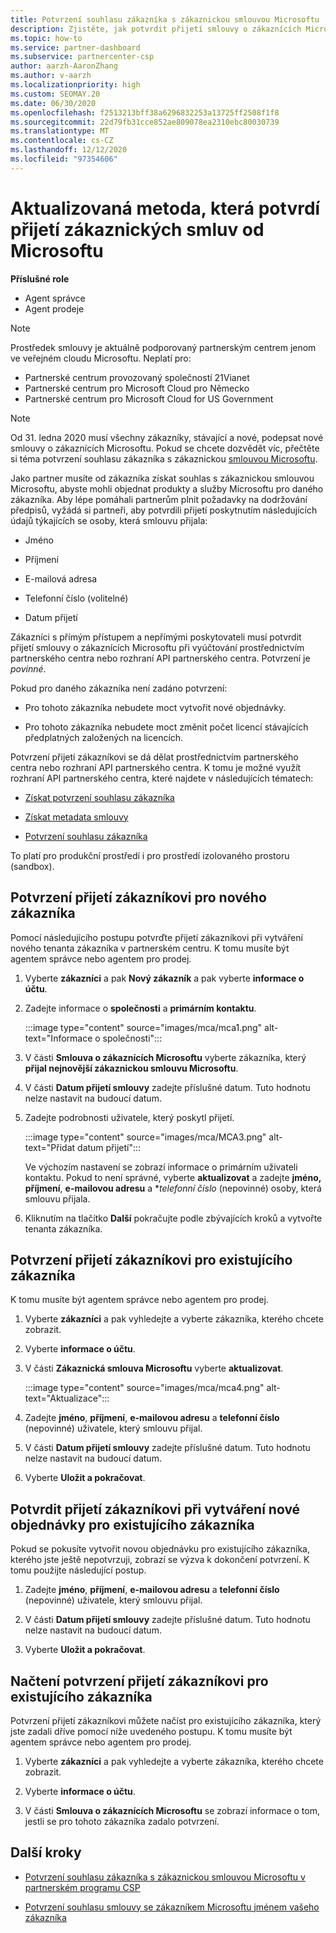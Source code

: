 ```yaml
---
title: Potvrzení souhlasu zákazníka s zákaznickou smlouvou Microsoftu
description: Zjistěte, jak potvrdit přijetí smlouvy o zákaznících Microsoftu v rámci zákazníka. To může být nutné k objednání produktů a služeb společnosti Microsoft pro zákazníky.
ms.topic: how-to
ms.service: partner-dashboard
ms.subservice: partnercenter-csp
author: aarzh-AaronZhang
ms.author: v-aarzh
ms.localizationpriority: high
ms.custom: SEOMAY.20
ms.date: 06/30/2020
ms.openlocfilehash: f2513213bff38a6296832253a13725ff2508f1f8
ms.sourcegitcommit: 22d79fb31cce852ae809078ea2310ebc80030739
ms.translationtype: MT
ms.contentlocale: cs-CZ
ms.lasthandoff: 12/12/2020
ms.locfileid: "97354606"
---
```

# <a name="updated-method-to-confirm-customer-acceptance-of-the-microsoft-customer-agreement"></a>Aktualizovaná metoda, která potvrdí přijetí zákaznických smluv od Microsoftu


**Příslušné role**

- Agent správce
- Agent prodeje

> [!NOTE]
> Prostředek smlouvy je aktuálně podporovaný partnerským centrem jenom ve veřejném cloudu Microsoftu. Neplatí pro:
> * Partnerské centrum provozovaný společností 21Vianet
> * Partnerské centrum pro Microsoft Cloud pro Německo
> * Partnerské centrum pro Microsoft Cloud for US Government

>[!NOTE]
>Od 31. ledna 2020 musí všechny zákazníky, stávající a nové, podepsat nové smlouvy o zákaznících Microsoftu. Pokud se chcete dozvědět víc, přečtěte si téma potvrzení souhlasu zákazníka s zákaznickou [smlouvou Microsoftu](confirm-customer-agreement.md).

Jako partner musíte od zákazníka získat souhlas s zákaznickou smlouvou Microsoftu, abyste mohli objednat produkty a služby Microsoftu pro daného zákazníka. Aby lépe pomáhali partnerům plnit požadavky na dodržování předpisů, vyžádá si partneři, aby potvrdili přijetí poskytnutím následujících údajů týkajících se osoby, která smlouvu přijala:

- Jméno

- Příjmení

- E-mailová adresa

- Telefonní číslo (volitelné)

- Datum přijetí

Zákazníci s přímým přístupem a nepřímými poskytovateli musí potvrdit přijetí smlouvy o zákaznících Microsoftu při vyúčtování prostřednictvím partnerského centra nebo rozhraní API partnerského centra. Potvrzení je *povinné*.

Pokud pro daného zákazníka není zadáno potvrzení:

- Pro tohoto zákazníka nebudete moct vytvořit nové objednávky.

- Pro tohoto zákazníka nebudete moct změnit počet licencí stávajících předplatných založených na licencích.

Potvrzení přijetí zákazníkovi se dá dělat prostřednictvím partnerského centra nebo rozhraní API partnerského centra. K tomu je možné využít rozhraní API partnerského centra, které najdete v následujících tématech:

- [Získat potvrzení souhlasu zákazníka](/partner-center/develop/get-confirmation-of-customer-consent)

- [Získat metadata smlouvy](/partner-center/develop/get-agreement-metadata)

- [Potvrzení souhlasu zákazníka](/partner-center/develop/confirm-customer-consent)

To platí pro produkční prostředí i pro prostředí izolovaného prostoru (sandbox).

## <a name="confirm-customer-acceptance-for-a-new-customer"></a>Potvrzení přijetí zákazníkovi pro nového zákazníka

Pomocí následujícího postupu potvrďte přijetí zákazníkovi při vytváření nového tenanta zákazníka v partnerském centru. K tomu musíte být agentem správce nebo agentem pro prodej.

1. Vyberte **zákazníci** a pak **Nový zákazník** a pak vyberte **informace o účtu**.

2. Zadejte informace o **společnosti** a **primárním kontaktu**.

   :::image type="content" source="images/mca/mca1.png" alt-text="Informace o společnosti":::

3. V části **Smlouva o zákaznících Microsoftu** vyberte zákazníka, který **přijal nejnovější zákaznickou smlouvu Microsoftu**.

4. V části **Datum přijetí smlouvy** zadejte příslušné datum. Tuto hodnotu nelze nastavit na budoucí datum.

5. Zadejte podrobnosti uživatele, který poskytl přijetí.

   :::image type="content" source="images/mca/MCA3.png" alt-text="Přidat datum přijetí":::

   Ve výchozím nastavení se zobrazí informace o primárním uživateli kontaktu. Pokud to není správné, vyberte **aktualizovat** a zadejte **jméno,** **příjmení**, **e-mailovou adresu** a **telefonní číslo* (nepovinné) osoby, která smlouvu přijala.

6. Kliknutím na tlačítko **Další** pokračujte podle zbývajících kroků a vytvořte tenanta zákazníka.

## <a name="confirm-customer-acceptance-for-an-existing-customer"></a>Potvrzení přijetí zákazníkovi pro existujícího zákazníka

K tomu musíte být agentem správce nebo agentem pro prodej.

1. Vyberte **zákazníci** a pak vyhledejte a vyberte zákazníka, kterého chcete zobrazit.

2. Vyberte **informace o účtu**.

3. V části **Zákaznická smlouva Microsoftu** vyberte **aktualizovat**.

   :::image type="content" source="images/mca/mca4.png" alt-text="Aktualizace":::

4. Zadejte **jméno**, **příjmení**, **e-mailovou adresu** a **telefonní číslo** (nepovinné) uživatele, který smlouvu přijal.

5. V části **Datum přijetí smlouvy** zadejte příslušné datum. Tuto hodnotu nelze nastavit na budoucí datum.

6. Vyberte **Uložit a pokračovat**.

## <a name="confirm-customer-acceptance-while-creating-new-order-for-an-existing-customer"></a>Potvrdit přijetí zákazníkovi při vytváření nové objednávky pro existujícího zákazníka

Pokud se pokusíte vytvořit novou objednávku pro existujícího zákazníka, kterého jste ještě nepotvrzuji, zobrazí se výzva k dokončení potvrzení. K tomu použijte následující postup.

1. Zadejte **jméno**, **příjmení**, **e-mailovou adresu** a **telefonní číslo** (nepovinné) uživatele, který smlouvu přijal.

2. V části **Datum přijetí smlouvy** zadejte příslušné datum. Tuto hodnotu nelze nastavit na budoucí datum.

3. Vyberte **Uložit a pokračovat**.

## <a name="retrieve-confirmation-of-customer-acceptance-for-an-existing-customer"></a>Načtení potvrzení přijetí zákazníkovi pro existujícího zákazníka

Potvrzení přijetí zákazníkovi můžete načíst pro existujícího zákazníka, který jste zadali dříve pomocí níže uvedeného postupu. K tomu musíte být agentem správce nebo agentem pro prodej.

1. Vyberte **zákazníci** a pak vyhledejte a vyberte zákazníka, kterého chcete zobrazit.

2. Vyberte **informace o účtu**.

3. V části **Smlouva o zákaznících Microsoftu** se zobrazí informace o tom, jestli se pro tohoto zákazníka zadalo potvrzení.

## <a name="next-steps"></a>Další kroky

- [Potvrzení souhlasu zákazníka s zákaznickou smlouvou Microsoftu v partnerském programu CSP](confirm-customer-agreement.md)

- [Potvrzení souhlasu smlouvy se zákazníkem Microsoftu jménem vašeho zákazníka](attest-acceptance-customer-agreement.md)